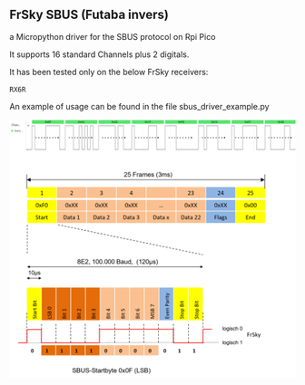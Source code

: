 ## FrSky SBUS (Futaba invers)

a Micropython driver for the SBUS protocol on Rpi Pico

It supports 16 standard Channels plus 2 digitals.

It has been tested only on the below FrSky receivers:

    RX6R

An example of usage can be found in the file sbus_driver_example.py

![Futaba SBUS](sbus.png "Futaba SBUS")